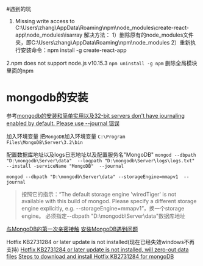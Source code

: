 #遇到的坑
1. Missing write access to C:\Users\zhang\AppData\Roaming\npm\node_modules\create-react-app\node_modules\isarray
解决方法：
1）删除原有的node_modules文件夹，即C:\Users\zhang\AppData\Roaming\npm\node_modules
2）重新执行安装命令：npm install -g create-react-app


2.npm does not support node.js v10.15.3
`npm uninstall -g npm`  删除全局模块里面的npm



# mongodb的安装
参考[mongodb的安装和简单实用以及32-bit servers don't have journaling enabled by default. Please use --journal 错误](https://blog.csdn.net/u010214269/article/details/48024375)


加入环境变量
把`MongoDB`加入环境变量 `C:\Program Files\MongoDB\Server\3.2\bin`


配置数据库地址以及logs日志地址以及配置服务名"MongoDB"
`mongod --dbpath "D:\mongodb\Server\data"  --logpath "D:\mongodb\Server\logs\logs.txt"  --install -serviceName "MongoDB"  --journal`

`mongod --dbpath "D:\mongodb\Server\data" --storageEngine=mmapv1  --journal`
>按照它的指示：“The default storage engine 'wiredTiger' is not available with this build of mongod. Please specify a different storage engine explicitly, e.g. --storageEngine=mmapv1”，换一个storage engine。
必须指定--dbpath "D:\mongodb\Server\data"数据库地址
 

[与MongoDB的第一次亲密接触](https://segmentfault.com/a/1190000002744306)
[安装MongoDB遇到问题](https://blog.csdn.net/gebitan505/article/details/48052273)

Hotfix KB2731284 or later update is not installed(现在已经失效windows不再支持)
[Hotfix KB2731284 or later update is not installed, will zero-out data files](http://www.kriblog.com/bigdata/NoSQL/MongoDb/hotfix-kb2731284-or-later-update-is-not-installed-will-zero-out-data-files.html)
[Steps to download and install Hotfix KB2731284 for mongoDB](http://www.kriblog.com/bigdata/NoSQL/MongoDb/steps-to-download-and-install-hotfix-kb2731284-for-mongodb.html)